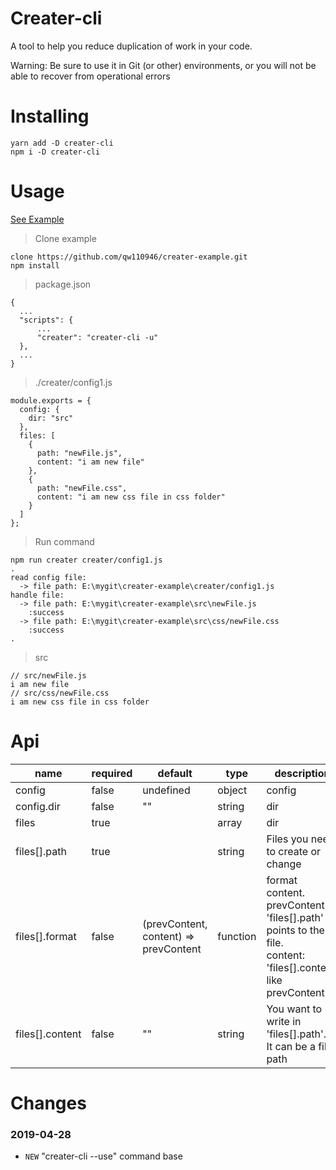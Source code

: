 # Creater-cli

A tool to help you reduce duplication of work in your code.

Warning: Be sure to use it in Git (or other) environments, or you will not be able to recover from operational errors

# Installing

    yarn add -D creater-cli
    npm i -D creater-cli

# Usage

[See Example](https://github.com/qw110946/creater-example)

> Clone example

    clone https://github.com/qw110946/creater-example.git
    npm install

> package.json

    {
      ...
      "scripts": {
          ...
          "creater": "creater-cli -u"
      },
      ...
    }

> ./creater/config1.js

    module.exports = {
      config: {
        dir: "src"
      },
      files: [
        {
          path: "newFile.js",
          content: "i am new file"
        },
        {
          path: "newFile.css",
          content: "i am new css file in css folder"
        }
      ]
    };

> Run command

    npm run creater creater/config1.js
    .
    read config file:
      -> file path: E:\mygit\creater-example\creater/config1.js
    handle file:
      -> file path: E:\mygit\creater-example\src\newFile.js
        :success
      -> file path: E:\mygit\creater-example\src\css/newFile.css
        :success
    .

> src

    // src/newFile.js
    i am new file
    // src/css/newFile.css
    i am new css file in css folder

# Api

| name            | required | default                               | type     | description                                                                                                         |
| --------------- | -------- | ------------------------------------- | -------- | ------------------------------------------------------------------------------------------------------------------- |
| config          | false    | undefined                             | object   | config                                                                                                              |
| config.dir      | false    | ""                                    | string   | dir                                                                                                                 |
| files           | true     |                                       | array    | dir                                                                                                                 |
| files[].path    | true     |                                       | string   | Files you need to create or change                                                                                  |
| files[].format  | false    | (prevContent, content) => prevContent | function | format content.<br/>prevContent: 'files[].path' points to the file.<br/>content: 'files[].content' like prevContent |
| files[].content | false    | ""                                    | string   | You want to write in 'files[].path'.<br/>It can be a file path                                                      |

# Changes

### 2019-04-28

- `NEW` "creater-cli --use" command base
